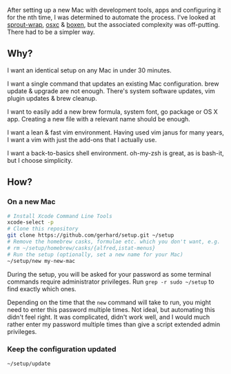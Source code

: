 After setting up a new Mac with development tools, apps and configuring it for
the nth time, I was determined to automate the process.  I've looked at
[sprout-wrap](https://github.com/pivotal-sprout/sprout-wrap),
[osxc](https://osxc.github.io/) &amp; [boxen](https://boxen.github.com/), but
the associated complexity was off-putting.  There had to be a simpler way.

## Why?

I want an identical setup on any Mac in under 30 minutes.

I want a single command that updates an existing Mac configuration. brew update
&amp; upgrade are not enough. There's system software updates, vim plugin
updates &amp; brew cleanup.

I want to easily add a new brew formula, system font, go package or OS X app.
Creating a new file with a relevant name should be enough.

I want a lean &amp; fast vim environment. Having used vim janus for many years,
I want a vim with just the add-ons that I actually use.

I want a back-to-basics shell environment. oh-my-zsh is great, as is bash-it,
but I choose simplicity.

## How?

### On a new Mac

```sh
# Install Xcode Command Line Tools
xcode-select -p
# Clone this repository
git clone https://github.com/gerhard/setup.git ~/setup
# Remove the homebrew casks, formulae etc. which you don't want, e.g.
# rm ~/setup/homebrew/casks/{alfred,istat-menus}
# Run the setup (optionally, set a new name for your Mac)
~/setup/new my-new-mac
```

During the setup, you will be asked for your password as some terminal commands
require administrator privileges. Run `grep -r sudo ~/setup` to find exactly
which ones.

Depending on the time that the `new` command will take to run, you might need
to enter this password multiple times. Not ideal, but automating this didn't
feel right. It was complicated, didn't work well, and I would much rather enter
my password multiple times than give a script extended admin privileges.

### Keep the configuration updated

```
~/setup/update
```
